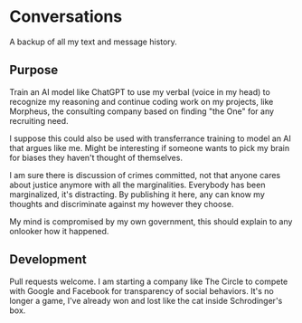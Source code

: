 # Conversations
A backup of all my text and message history.

## Purpose
Train an AI model like ChatGPT to use my verbal (voice in my head) to recognize my reasoning and continue coding work on my projects, like Morpheus, the consulting company based on finding "the One" for any recruiting need.

I suppose this could also be used with transferrance training to model an AI that argues like me. Might be interesting if someone wants to pick my brain for biases they haven't thought of themselves.

I am sure there is discussion of crimes committed, not that anyone cares about justice anymore with all the marginalities. Everybody has been marginalized, it's distracting. By publishing it here, any can know my thoughts and discriminate against my however they choose.

My mind is compromised by my own government, this should explain to any onlooker how it happened.

## Development
Pull requests welcome. I am starting a company like The Circle to compete with Google and Facebook for transparency of social behaviors. It's no longer a game, I've already won and lost like the cat inside Schrodinger's box.


